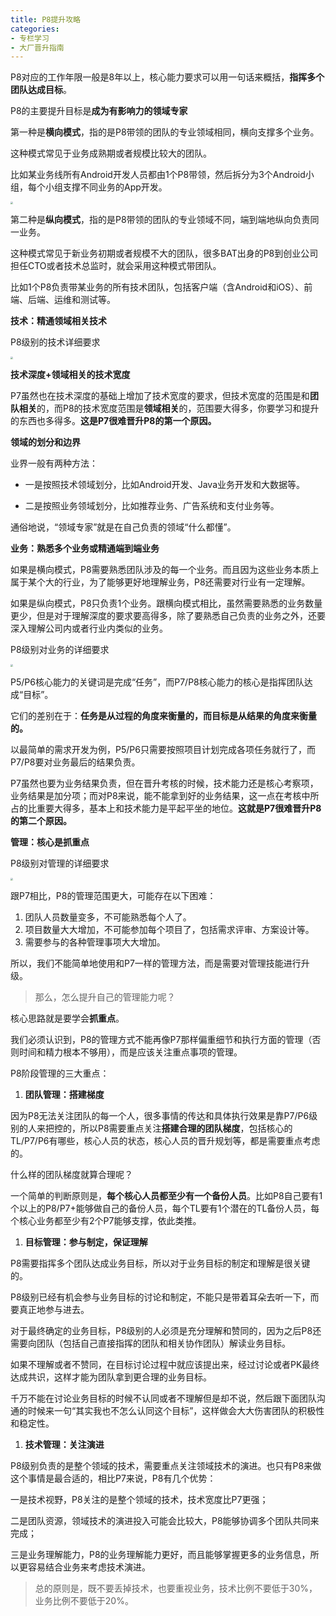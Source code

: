 ```yaml
---
title: P8提升攻略
categories: 
- 专栏学习
- 大厂晋升指南
---
```


P8对应的工作年限一般是8年以上，核心能力要求可以用一句话来概括，**指挥多个团队达成目标**。

P8的主要提升目标是**成为有影响力的领域专家**

第一种是**横向模式**，指的是P8带领的团队的专业领域相同，横向支撑多个业务。

这种模式常见于业务成熟期或者规模比较大的团队。

比如某业务线所有Android开发人员都由1个P8带领，然后拆分为3个Android小组，每个小组支撑不同业务的App开发。

<img src="https://img-blog.csdnimg.cn/6fc453b5e8604b58af7808ee21581f9a.png" style="zoom:25%;" />

第二种是**纵向模式**，指的是P8带领的团队的专业领域不同，端到端地纵向负责同一业务。

这种模式常见于新业务初期或者规模不大的团队，很多BAT出身的P8到创业公司担任CTO或者技术总监时，就会采用这种模式带团队。

比如1个P8负责带某业务的所有技术团队，包括客户端（含Android和iOS）、前端、后端、运维和测试等。

**技术：精通领域相关技术**

P8级别的技术详细要求

<img src="https://img-blog.csdnimg.cn/0ac2fd93b0fd4ac0ac2301bed245be7f.png" style="zoom:25%;" />

**技术深度+领域相关的技术宽度**

P7虽然也在技术深度的基础上增加了技术宽度的要求，但技术宽度的范围是和**团队相关**的，而P8的技术宽度范围是**领域相关**的，范围要大得多，你要学习和提升的东西也多得多。**这是P7很难晋升P8的第一个原因。**

**领域的划分和边界**

业界一般有两种方法：

* 一是按照技术领域划分，比如Android开发、Java业务开发和大数据等。

* 二是按照业务领域划分，比如推荐业务、广告系统和支付业务等。

通俗地说，“领域专家”就是在自己负责的领域“什么都懂”。

**业务：熟悉多个业务或精通端到端业务**

如果是横向模式，P8需要熟悉团队涉及的每一个业务。而且因为这些业务本质上属于某个大的行业，为了能够更好地理解业务，P8还需要对行业有一定理解。

如果是纵向模式，P8只负责1个业务。跟横向模式相比，虽然需要熟悉的业务数量更少，但是对于理解深度的要求要高得多，除了要熟悉自己负责的业务之外，还要深入理解公司内或者行业内类似的业务。

P8级别对业务的详细要求

<img src="https://img-blog.csdnimg.cn/d5aa6292c7f54aa181f22c92ca72a265.png" style="zoom:25%;" />

P5/P6核心能力的关键词是完成“任务”，而P7/P8核心能力的核心是指挥团队达成“目标”。

它们的差别在于：**任务是从过程的角度来衡量的，而目标是从结果的角度来衡量的。**

以最简单的需求开发为例，P5/P6只需要按照项目计划完成各项任务就行了，而P7/P8要对业务最后的结果负责。

P7虽然也要为业务结果负责，但在晋升考核的时候，技术能力还是核心考察项，业务结果是加分项；而对P8来说，能不能拿到好的业务结果，这一点在考核中所占的比重要大得多，基本上和技术能力是平起平坐的地位。**这就是P7很难晋升P8的第二个原因。**

**管理：核心是抓重点**

P8级别对管理的详细要求

<img src="https://img-blog.csdnimg.cn/3328f19eaf7a4985a491bfb2ef07f935.png" style="zoom:25%;" />

跟P7相比，P8的管理范围更大，可能存在以下困难：

1. 团队人员数量变多，不可能熟悉每个人了。
2. 项目数量大大增加，不可能参加每个项目了，包括需求评审、方案设计等。
3. 需要参与的各种管理事项大大增加。

所以，我们不能简单地使用和P7一样的管理方法，而是需要对管理技能进行升级。

> 那么，怎么提升自己的管理能力呢？

核心思路就是要学会**抓重点**。

我们必须认识到，P8的管理方式不能再像P7那样偏重细节和执行方面的管理（否则时间和精力根本不够用），而是应该关注重点事项的管理。

P8阶段管理的三大重点：

1. **团队管理：搭建梯度**

因为P8无法关注团队的每一个人，很多事情的传达和具体执行效果是靠P7/P6级别的人来把控的，所以P8需要重点关注**搭建合理的团队梯度**，包括核心的TL/P7/P6有哪些，核心人员的状态，核心人员的晋升规划等，都是需要重点考虑的。

什么样的团队梯度就算合理呢？

一个简单的判断原则是，**每个核心人员都至少有一个备份人员**。比如P8自己要有1个以上的P8/P7+能够做自己的备份人员，每个TL要有1个潜在的TL备份人员，每个核心业务都至少有2个P7能够支撑，依此类推。

1. **目标管理：参与制定，保证理解**

P8需要指挥多个团队达成业务目标，所以对于业务目标的制定和理解是很关键的。

P8级别已经有机会参与业务目标的讨论和制定，不能只是带着耳朵去听一下，而要真正地参与进去。

对于最终确定的业务目标，P8级别的人必须是充分理解和赞同的，因为之后P8还需要向团队（包括自己直接指挥的团队和相关协作团队）解读业务目标。

如果不理解或者不赞同，在目标讨论过程中就应该提出来，经过讨论或者PK最终达成共识，这样才能为团队拿到更合理的业务目标。

千万不能在讨论业务目标的时候不认同或者不理解但是却不说，然后跟下面团队沟通的时候来一句“其实我也不怎么认同这个目标”，这样做会大大伤害团队的积极性和稳定性。

1. **技术管理：关注演进**

P8级别负责的是整个领域的技术，需要重点关注领域技术的演进。也只有P8来做这个事情是最合适的，相比P7来说，P8有几个优势：

一是技术视野，P8关注的是整个领域的技术，技术宽度比P7更强；

二是团队资源，领域技术的演进投入可能会比较大，P8能够协调多个团队共同来完成；

三是业务理解能力，P8的业务理解能力更好，而且能够掌握更多的业务信息，所以更容易结合业务来考虑技术演进。

> 总的原则是，既不要丢掉技术，也要重视业务，技术比例不要低于30%，业务比例不要低于20%。